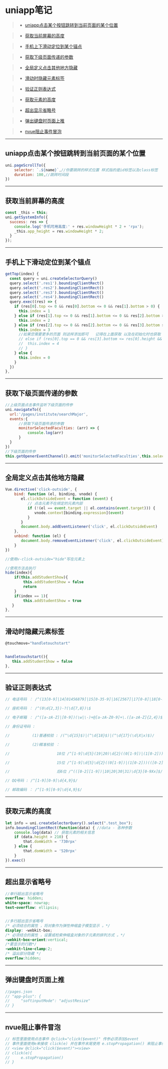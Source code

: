# **uniapp笔记**

> - [uniapp点击某个按钮跳转到当前页面的某个位置](https://yybinb.github.io/#uniapp%E7%82%B9%E5%87%BB%E6%9F%90%E4%B8%AA%E6%8C%89%E9%92%AE%E8%B7%B3%E8%BD%AC%E5%88%B0%E5%BD%93%E5%89%8D%E9%A1%B5%E9%9D%A2%E7%9A%84%E6%9F%90%E4%B8%AA%E4%BD%8D%E7%BD%AE)

> - [获取当前屏幕的高度](https://yybinb.github.io/#%E8%8E%B7%E5%8F%96%E5%BD%93%E5%89%8D%E5%B1%8F%E5%B9%95%E7%9A%84%E9%AB%98%E5%BA%A6)

> - [手机上下滑动定位到某个锚点](https://yybinb.github.io/#%E6%89%8B%E6%9C%BA%E4%B8%8A%E4%B8%8B%E6%BB%91%E5%8A%A8%E5%AE%9A%E4%BD%8D%E5%88%B0%E6%9F%90%E4%B8%AA%E9%94%9A%E7%82%B9)

> - [获取下级页面传递的参数](https://yybinb.github.io/#%E8%8E%B7%E5%8F%96%E4%B8%8B%E7%BA%A7%E9%A1%B5%E9%9D%A2%E4%BC%A0%E9%80%92%E7%9A%84%E5%8F%82%E6%95%B0)

> - [全局定义点击其他地方隐藏](https://yybinb.github.io/#%E5%85%A8%E5%B1%80%E5%AE%9A%E4%B9%89%E7%82%B9%E5%87%BB%E5%85%B6%E4%BB%96%E5%9C%B0%E6%96%B9%E9%9A%90%E8%97%8F)

> - [滑动时隐藏元素标签](https://yybinb.github.io/#%E6%BB%91%E5%8A%A8%E6%97%B6%E9%9A%90%E8%97%8F%E5%85%83%E7%B4%A0%E6%A0%87%E7%AD%BE)

> - [验证正则表达式](https://yybinb.github.io/#%E9%AA%8C%E8%AF%81%E6%AD%A3%E5%88%99%E8%A1%A8%E8%BE%BE%E5%BC%8F)

> - [获取元素的高度](https://yybinb.github.io/#%E8%8E%B7%E5%8F%96%E5%85%83%E7%B4%A0%E7%9A%84%E9%AB%98%E5%BA%A6)

> - [超出显示省略号](https://yybinb.github.io/#%E8%B6%85%E5%87%BA%E6%98%BE%E7%A4%BA%E7%9C%81%E7%95%A5%E5%8F%B7)

> - [弹出键盘时页面上推](https://yybinb.github.io/#%E5%BC%B9%E5%87%BA%E9%94%AE%E7%9B%98%E6%97%B6%E9%A1%B5%E9%9D%A2%E4%B8%8A%E6%8E%A8)

> - [nvue阻止事件冒泡](https://yybinb.github.io/#nvue%E9%98%BB%E6%AD%A2%E4%BA%8B%E4%BB%B6%E5%86%92%E6%B3%A1) 

***

## **uniapp点击某个按钮跳转到当前页面的某个位置**

```javascript
uni.pageScrollTo({
	selector: `.${name}`,//你要跳转的样式位置 样式指的是id标签以及class标签
    duration: 100,//跳转时间段
})
```

***

## **获取当前屏幕的高度**

```javascript
const _this = this;
uni.getSystemInfo({
  success: res => {
    console.log('手机可用高度:' + res.windowHeight * 2 + 'rpx');
    _this.app_height = res.windowHeight * 2;
  }
});
```

***

## **手机上下滑动定位到某个锚点**

```javascript
getTop(index) {
  const query = uni.createSelectorQuery()
  query.select('.res1').boundingClientRect()
  query.select('.res2').boundingClientRect()
  query.select('.res3').boundingClientRect()
  query.select('.res4').boundingClientRect()
  query.exec((res) => {
    if (res[0].top <= 0 && res[0].bottom <= 0 && res[1].bottom > 0) {   //判断
      this.index = 1
    } else if (res[1].top <= 0 && res[1].bottom <= 0 && res[2].bottom > 0) {
      this.index = 2
    } else if (res[2].top <= 0 && res[2].bottom <= 0 && res[3].bottom > 0) {
      this.index = 3
      //如果您需要更多的页面 则这样添加即可   记得在上面获取 以及在初始化时也获取
      // else if (res[0].top == 0 && res[3].bottom <= res[0].height && res[4].bottom >= res[0].height) {
      //  this.index = 4
      // }
    } else {
      this.index = 0
    }
  })
},
```

***

## 获取下级页面传递的参数

```javascript
//上级页面点击事件监听下级页面的传参
uni.navigateTo({
  url:'/pages/institute/searchMajor',
  events:{
      //获取下级页面传递的参数
      monitorSelectedFaculties: (arr) => {
          console.log(arr)
      }
  }
})
//下级页面的传参
this.getOpenerEventChannel().emit('monitorSelectedFaculties',this.selectCollegeList)
```

***

## 全局定义点击其他地方隐藏

```javascript
Vue.directive('click-outside', {
    bind: function (el, binding, vnode) {
       el.clickOutsideEvent = function (event) {
          // 点击元素不在绑定的元素内部
          if (!(el == event.target || el.contains(event.target))) {
             vnode.context[binding.expression](event)
          }
       }
       document.body.addEventListener('click', el.clickOutsideEvent)
    },
    unbind: function (el) {
       document.body.removeEventListener('click', el.clickOutsideEvent)
    }
})

//使用v-click-outside="hide"写在元素上

//使用方法去执行
hide(index){
	if(this.addStudentShow){
    	this.addStudentShow = false
        return
    }
    if(index == 1){
        this.addStudentShow = true
   }
},
```

***

## 滑动时隐藏元素标签

```javascript
@touchmove="handletouchstart"


handletouchstart(){
   this.addStudentShow = false
},
```

***

## 验证正则表达式

```javascript
// 电话号码 ： /^(13[0-9]|14[01456879]|15[0-35-9]|16[2567]|17[0-8]|18[0-9]|19[0-35-9])\d{8}$/

// 座机号码 ： /^(0\d{2,3})-?(\d{7,8})\$

// 电子邮箱 ： /^([a-zA-Z]|[0-9])(\w|\-)+@[a-zA-Z0-9]+\.([a-zA-Z]{2,4})$/;

// 身份证号码 :

//			(1)普通校验 : /(^\d{15}$)|(^\d{18}$)|(^\d{17}(\d|X|x)$)/

//			(2)精准校验 ：

//                     18位 /^[1-9]\d{5}(19|20)\d{2}((0[1-9])|(1[0-2]))(([0-2][1-9])|10|20|30|31)\d{3}[0-9Xx]$/

//                     15位 /^[1-9]\d{5}\d{2}((0[1-9])|(1[0-2]))(([0-2][1-9])|10|20|30|31)\d{2}[0-9Xx]$/

//                     后6位 /^(([0-2][1-9])|10|20|30|31)\d{3}[0-9Xx]$/

// QQ号码 : /^[1-9][0-9]\d{4,9}$/

// 邮政编码 ： /^[1-9][0-9]\d{4,9}$/
```

***

## 获取元素的高度

```javascript
let info = uni.createSelectorQuery().select(".test_box");
info.boundingClientRect(function(data) { //data - 各种参数
    console.log(data) // 获取元素的相关信息
    if (data.height > 210) {
        that.domWidth = '730rpx'
    } else {
        that.domWidth = '520rpx'
    }
}).exec()
```

***

## 超出显示省略号

```scss
//单行超出显示省略号
overflow: hidden;
white-space: nowrap;
text-overflow: ellipsis;


//多行超出显示省略号
/* 必须结合的属性 ，将对象作为弹性伸缩盒子模型显示 。*/
display: -webkit-box;
/* 必须结合的属性 ，设置或检索伸缩盒对象的子元素的排列方式 。*/
-webkit-box-orient:vertical;
/*要显示的行数*/
-webkit-line-clamp:2;
/* 溢出部分隐藏 */
overflow:hidden;
```
***

## 弹出键盘时页面上推

```js
//pages.json
// "app-plus": {
//     "softinputMode": "adjustResize"
// }
```

***

## nvue阻止事件冒泡

```javascript
// 标签里面使用点击事件 @click="click($event)" 传参必须添加$event
// 事件里面使用e来接收 click(e) 并在事件末尾使用 e.stopPropagation() 来阻止事件
// <view @click="click($event)"><view>
// click(e){
//     e.stopPropagation()
// }
```

